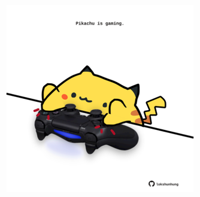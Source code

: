 <!-- built at 21/02/2025, 23:00:45 UTC -->
<p align="center">
  <img width="500" height="500" src="./ReadmeImage.svg">
</p>
